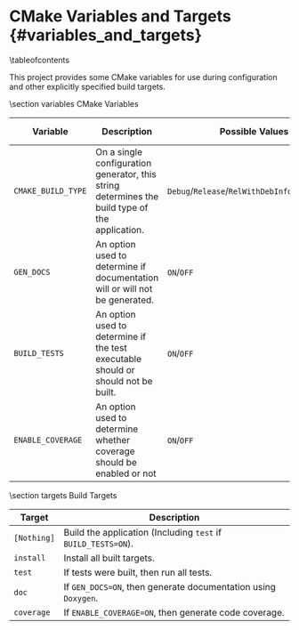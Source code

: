# CMake Variables and Targets {#variables_and_targets}

\tableofcontents

This project provides some CMake variables for use during configuration and other explicitly specified build targets.

\section variables CMake Variables

| Variable           | Description                                                                                    | Possible Values                                 | Default Value |
|--------------------|------------------------------------------------------------------------------------------------|-------------------------------------------------|---------------|
| `CMAKE_BUILD_TYPE` | On a single configuration generator, this string determines the build type of the application. | `Debug`/`Release`/`RelWithDebInfo`/`MinSizeRel` | `Release`     |
| `GEN_DOCS`         | An option used to determine if documentation will or will not be generated.                    | `ON`/`OFF`                                      | `ON`          |
| `BUILD_TESTS`      | An option used to determine if the test executable should or should not be built.              | `ON`/`OFF`                                      | `ON`          |
| `ENABLE_COVERAGE`  | An option used to determine whether coverage should be enabled or not                          | `ON`/`OFF`                                      | `ON`          |

\section targets Build Targets

| Target           | Description                                                    |
|------------------|----------------------------------------------------------------|
| `[Nothing]`      | Build the application (Including `test` if `BUILD_TESTS=ON`).  |
| `install`        | Install all built targets.                                     |
| `test`           | If tests were built, then run all tests.                       |
| `doc`            | If `GEN_DOCS=ON`, then generate documentation using `Doxygen`. |
| `coverage`       | If `ENABLE_COVERAGE=ON`, then generate code coverage.          |
